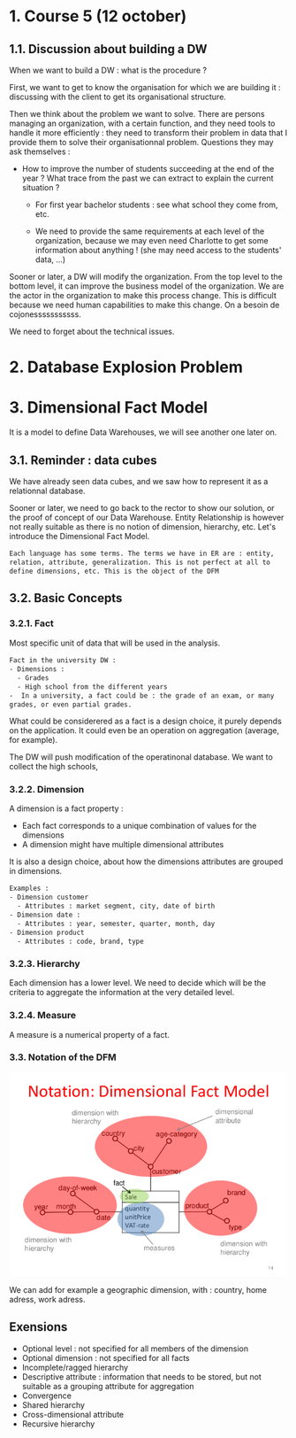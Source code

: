 # 1. Course 5 (12 october)
## 1.1. Discussion about building a DW
When we want to build a DW : what is the procedure ?

First, we want to get to know the organisation for which we are building it : discussing with the client  to get its organisational structure. 

Then we think about the problem we want to solve. There are persons managing an organization, with a certain function, and they need tools to handle it more efficiently : they need to transform their problem in data that I provide them to solve their organisationnal problem. Questions they may ask themselves :
- How to improve the number of students succeeding at the end of the year ? What trace from the past we can extract to explain the current situation ?
  - For first year bachelor students : see what school they come from, etc.


  - We need to provide the same requirements at each level of the organization, because we may even need Charlotte to get some information about anything ! (she may need access to the students' data, ...)


Sooner or later, a DW will modify the organization. From the top level to the bottom level, it can improve the business model of the organization. We are the actor in the organization to make this process change. This is difficult because we need human capabilities to make this change. On a besoin de cojonesssssssssss.

We need to forget about the technical issues. 

# 2. Database Explosion Problem

# 3. Dimensional Fact Model
It is a model to define Data Warehouses, we will see another one later on.

## 3.1. Reminder : data cubes
We have already seen data cubes, and we saw how to represent it as a relationnal database.

Sooner or later, we need to go back to the rector to show our solution, or the proof of concept of our Data Warehouse. Entity Relationship is however not really suitable as there is no notion of dimension, hierarchy, etc. Let's introduce the Dimensional Fact Model.

    Each language has some terms. The terms we have in ER are : entity, relation, attribute, generalization. This is not perfect at all to define dimensions, etc. This is the object of the DFM


## 3.2. Basic Concepts
### 3.2.1. Fact
Most specific unit of data that will be used in the analysis.

    Fact in the university DW :
    - Dimensions :
      - Grades
      - High school from the different years
    -  In a university, a fact could be : the grade of an exam, or many grades, or even partial grades.


What could be considerered as a fact is a design choice, it purely depends on the application. It could even be an operation on aggregation (average, for example).

The DW will push modification of the operatinonal database. We want to collect the high schools, 
### 3.2.2. Dimension
A dimension is a fact property : 
- Each fact corresponds to a unique combination of values for the dimensions
- A dimension might have multiple dimensional attributes

It is also a design choice, about how the dimensions attributes are grouped in dimensions.

    Examples :
    - Dimension customer
      - Attributes : market segment, city, date of birth
    - Dimension date :
      - Attributes : year, semester, quarter, month, day
    - Dimension product
      - Attributes : code, brand, type
### 3.2.3. Hierarchy
Each dimension has a lower level. We need to decide which will be the criteria to aggregate the information at the very detailed level. 

### 3.2.4. Measure 
A measure is a numerical property of a fact.

### 3.3. Notation of the DFM
![](images/dimensional_fact_model_representation.png)

We can add for example a geographic dimension, with : country, home adress, work adress.

## Exensions
- Optional level : not specified for all members of the dimension
- Optional dimension : not specified for all facts
- Incomplete/ragged hierarchy
- Descriptive attribute : information that needs to be stored, but not suitable as a grouping attribute for aggregation
- Convergence
- Shared hierarchy
- Cross-dimensional attribute
- Recursive hierarchy